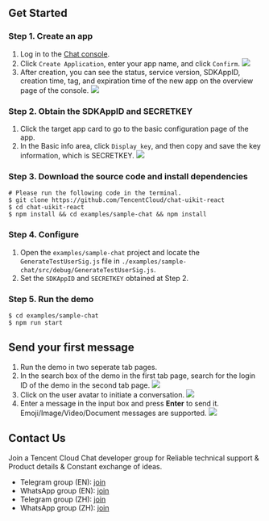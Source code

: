## Get Started

### Step 1. Create an app

1. Log in to the [Chat console](https://console.tencentcloud.com/im).
2. Click `Create Application`, enter your app name, and click `Confirm`.
![](https://cloudcache.intl.tencent-cloud.com/cms/backend-cms/f016163c56a111ee94c3525400d793d0.png)
3. After creation, you can see the status, service version, SDKAppID, creation time, tag, and expiration time of the new app on the overview page of the console.
![](https://cloudcache.intl.tencent-cloud.com/cms/backend-cms/2adc015456a211ee974d5254005f490f.png)

### Step 2. Obtain the SDKAppID and SECRETKEY
1. Click the target app card to go to the basic configuration page of the app.
2. In the Basic info area, click `Display key`, and then copy and save the key information, which is SECRETKEY.
![](https://cloudcache.intl.tencent-cloud.com/cms/backend-cms/696c6df756a211ee84f2525400494e51.png)

### Step 3. Download the source code and install dependencies
```
# Please run the following code in the terminal.
$ git clone https://github.com/TencentCloud/chat-uikit-react
$ cd chat-uikit-react
$ npm install && cd examples/sample-chat && npm install
```
### Step 4. Configure
1. Open the `examples/sample-chat` project and locate the `GenerateTestUserSig.js` file in `./examples/sample-chat/src/debug/GenerateTestUserSig.js`.
2. Set the `SDKAppID` and `SECRETKEY` obtained at Step 2.

### Step 5. Run the demo
```
$ cd examples/sample-chat
$ npm run start
```

## Send your first message
1. Run the demo in two seperate tab pages.
2. In the search box of the demo in the first tab page, search for the login ID of the demo in the second tab page.
![](https://cloudcache.intl.tencent-cloud.com/cms/backend-cms/22dabb7156df11ee94c3525400d793d0.png)
3. Click on the user avatar to initiate a conversation.
![](https://web.sdk.qcloud.com/im/assets/4.png)
4. Enter a message in the input box and press **Enter** to send it. Emoji/Image/Video/Document messages are supported.
   ![](https://cloudcache.intl.tencent-cloud.com/cms/backend-cms/059d7f4856e011eeabd75254005810a4.png)

## Contact Us
Join a Tencent Cloud Chat developer group for Reliable technical support & Product details & Constant exchange of ideas.
- Telegram group (EN): [join](https://t.me/+1doS9AUBmndhNGNl)
- WhatsApp group (EN): [join](https://chat.whatsapp.com/Gfbxk7rQBqc8Rz4pzzP27A)
- Telegram group (ZH): [join](https://t.me/tencent_imsdk)
- WhatsApp group (ZH): [join](https://chat.whatsapp.com/IVa11ZkVmKTEwSWsAzSyik)

